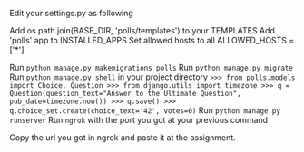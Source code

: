 Edit your settings.py as following

Add os.path.join(BASE_DIR, 'polls/templates') to your TEMPLATES
Add 'polls' app to INSTALLED_APPS
Set allowed hosts to all ALLOWED_HOSTS = ['*']

Run `python manage.py makemigrations polls`
Run `python manage.py migrate`
Run `python manage.py shell` in your project directory
    ```
    >>> from polls.models import Choice, Question
    >>> from django.utils import timezone
    >>> q = Question(question_text="Answer to the Ultimate Question", pub_date=timezone.now())
    >>> q.save()
    >>> q.choice_set.create(choice_text='42', votes=0)
    ```
Run `python manage.py runserver`
Run `ngrok` with the port you got at your previous command

Copy the url you got in ngrok and paste it at the assignment.